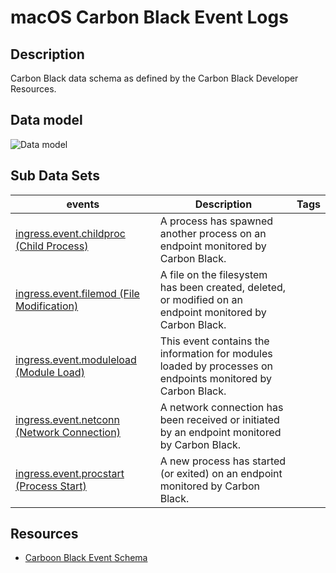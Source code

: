 # macOS Carbon Black Event Logs

## Description
Carbon Black data schema as defined by the Carbon Black Developer Resources.

## Data model
![Data model](/resources/images/CarbonBlackDataModel.png)

## Sub Data Sets
|events|Description|Tags|
|---|---|---|
|[ingress.event.childproc (Child Process)](events/childproc.md)|A process has spawned another process on an endpoint monitored by Carbon Black.||
|[ingress.event.filemod (File Modification)](events/filemod.md)|A file on the filesystem has been created, deleted, or modified on an endpoint monitored by Carbon Black.||
|[ingress.event.moduleload (Module Load)](events/modload.md)|This event contains the information for modules loaded by processes on endpoints monitored by Carbon Black.||
|[ingress.event.netconn (Network Connection)](events/netconn.md)|A network connection has been received or initiated by an endpoint monitored by Carbon Black.||
|[ingress.event.procstart (Process Start)](events/proc.md)|A new process has started (or exited) on an endpoint monitored by Carbon Black.||

## Resources
* [Carboon Black Event Schema](https://developer.carbonblack.com/reference/enterprise-response/event-forwarder/event-schema/)